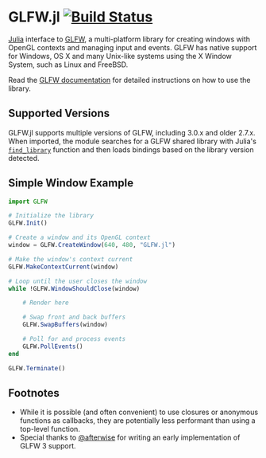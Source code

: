 GLFW.jl  [![Build Status][status]][travis]
=======

[Julia][1] interface to [GLFW][2], a multi-platform library for creating windows with OpenGL contexts and managing input and events. GLFW has native support for Windows, OS X and many Unix-like systems using the X Window System, such as Linux and FreeBSD.

Read the [GLFW documentation][4] for detailed instructions on how to use the library.

[1]: http://julialang.org/
[2]: http://www.glfw.org/
[3]: https://wikipedia.org/wiki/OpenGL
[4]: http://www.glfw.org/documentation.html

[travis]: https://travis-ci.org/jayschwa/GLFW.jl
[status]: https://travis-ci.org/jayschwa/GLFW.jl.svg


Supported Versions
------------------

GLFW.jl supports multiple versions of GLFW, including 3.0.x and older 2.7.x. When imported, the module searches for a GLFW shared library with Julia's [`find_library`][5] function and then loads bindings based on the library version detected.

[5]: http://docs.julialang.org/en/latest/stdlib/base/#Base.find_library


Simple Window Example
---------------------

```julia
import GLFW

# Initialize the library
GLFW.Init()

# Create a window and its OpenGL context
window = GLFW.CreateWindow(640, 480, "GLFW.jl")

# Make the window's context current
GLFW.MakeContextCurrent(window)

# Loop until the user closes the window
while !GLFW.WindowShouldClose(window)

	# Render here

	# Swap front and back buffers
	GLFW.SwapBuffers(window)

	# Poll for and process events
	GLFW.PollEvents()
end

GLFW.Terminate()
```


Footnotes
---------
* While it is possible (and often convenient) to use closures or anonymous functions as callbacks, they are potentially less performant than using a top-level function.
* Special thanks to [@afterwise](https://github.com/afterwise) for writing an early implementation of GLFW 3 support.
